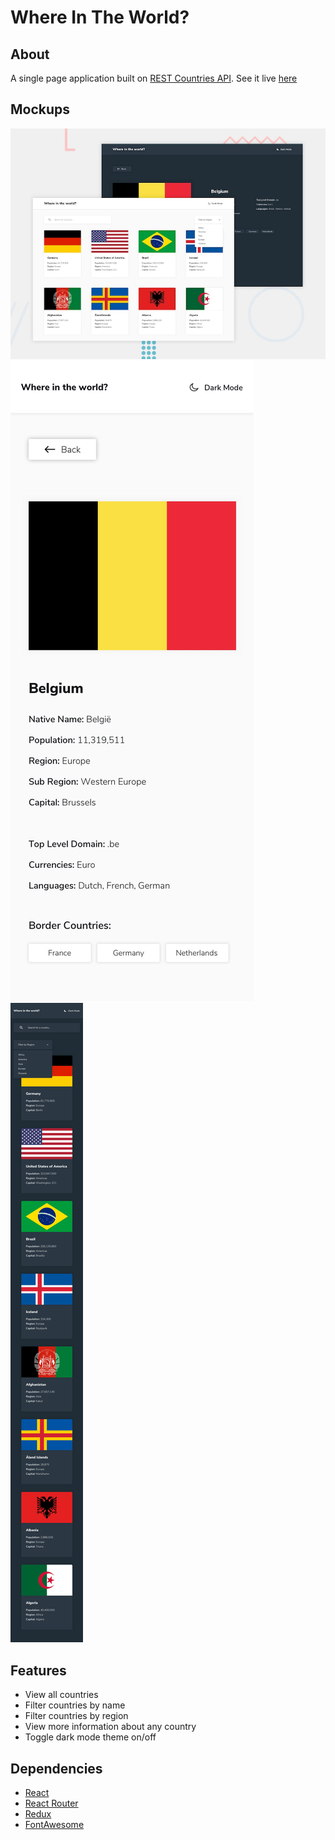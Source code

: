 # Where In The World?

## About
A single page application built on [REST Countries API](http://restcountries.eu). See it live [here](https://rgb-color-game-1.firebaseapp.com/)

## Mockups
![Home](./design/desktop-preview.jpg)
![Mobile](./design/mobile-design-detail-light.jpg)
![Mobile](./design/mobile-design-home-dark.jpg)

## Features
 - View all countries
 - Filter countries by name
 - Filter countries by region
 - View more information about any country
 - Toggle dark mode theme on/off

## Dependencies
 - [React](http://reactjs.org/)
 - [React Router](https://reacttraining.com/)
 - [Redux](https://redux.js.org)
 - [FontAwesome](https://www.npmjs.com/package/@fortawesome/react-fontawesome)
